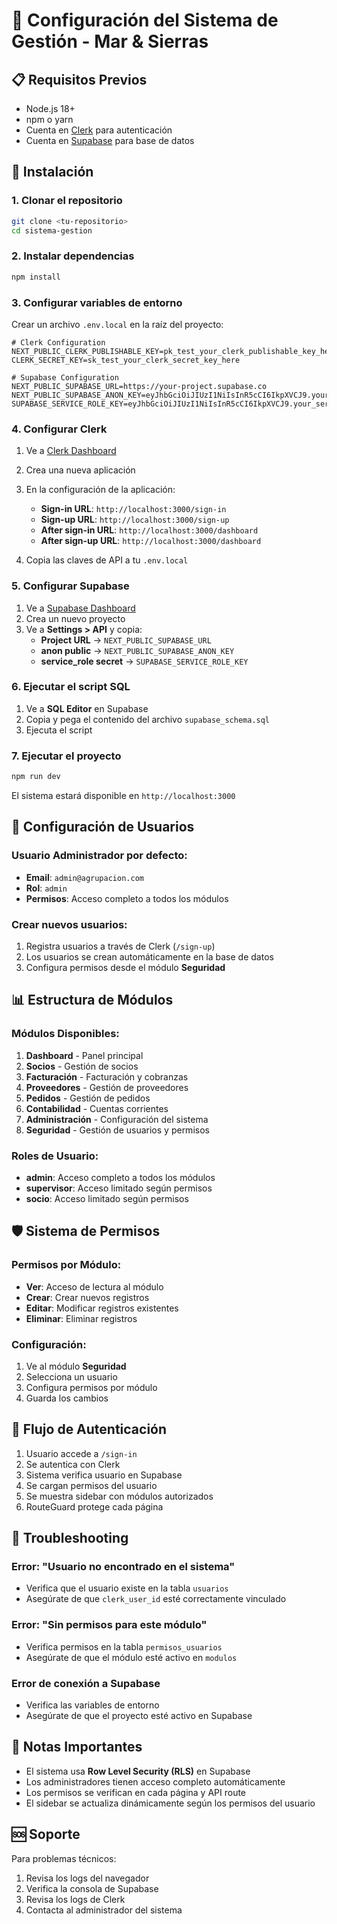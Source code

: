 # 🚀 Configuración del Sistema de Gestión - Mar & Sierras

## 📋 Requisitos Previos

- Node.js 18+ 
- npm o yarn
- Cuenta en [Clerk](https://clerk.com) para autenticación
- Cuenta en [Supabase](https://supabase.com) para base de datos

## 🔧 Instalación

### 1. Clonar el repositorio
```bash
git clone <tu-repositorio>
cd sistema-gestion
```

### 2. Instalar dependencias
```bash
npm install
```

### 3. Configurar variables de entorno
Crear un archivo `.env.local` en la raíz del proyecto:

```env
# Clerk Configuration
NEXT_PUBLIC_CLERK_PUBLISHABLE_KEY=pk_test_your_clerk_publishable_key_here
CLERK_SECRET_KEY=sk_test_your_clerk_secret_key_here

# Supabase Configuration
NEXT_PUBLIC_SUPABASE_URL=https://your-project.supabase.co
NEXT_PUBLIC_SUPABASE_ANON_KEY=eyJhbGciOiJIUzI1NiIsInR5cCI6IkpXVCJ9.your_anon_key_here
SUPABASE_SERVICE_ROLE_KEY=eyJhbGciOiJIUzI1NiIsInR5cCI6IkpXVCJ9.your_service_role_key_here
```

### 4. Configurar Clerk

1. Ve a [Clerk Dashboard](https://dashboard.clerk.com)
2. Crea una nueva aplicación
3. En la configuración de la aplicación:
   - **Sign-in URL**: `http://localhost:3000/sign-in`
   - **Sign-up URL**: `http://localhost:3000/sign-up`
   - **After sign-in URL**: `http://localhost:3000/dashboard`
   - **After sign-up URL**: `http://localhost:3000/dashboard`

4. Copia las claves de API a tu `.env.local`

### 5. Configurar Supabase

1. Ve a [Supabase Dashboard](https://supabase.com/dashboard)
2. Crea un nuevo proyecto
3. Ve a **Settings > API** y copia:
   - **Project URL** → `NEXT_PUBLIC_SUPABASE_URL`
   - **anon public** → `NEXT_PUBLIC_SUPABASE_ANON_KEY`
   - **service_role secret** → `SUPABASE_SERVICE_ROLE_KEY`

### 6. Ejecutar el script SQL

1. Ve a **SQL Editor** en Supabase
2. Copia y pega el contenido del archivo `supabase_schema.sql`
3. Ejecuta el script

### 7. Ejecutar el proyecto

```bash
npm run dev
```

El sistema estará disponible en `http://localhost:3000`

## 🔐 Configuración de Usuarios

### Usuario Administrador por defecto:
- **Email**: `admin@agrupacion.com`
- **Rol**: `admin`
- **Permisos**: Acceso completo a todos los módulos

### Crear nuevos usuarios:
1. Registra usuarios a través de Clerk (`/sign-up`)
2. Los usuarios se crean automáticamente en la base de datos
3. Configura permisos desde el módulo **Seguridad**

## 📊 Estructura de Módulos

### Módulos Disponibles:
1. **Dashboard** - Panel principal
2. **Socios** - Gestión de socios
3. **Facturación** - Facturación y cobranzas
4. **Proveedores** - Gestión de proveedores
5. **Pedidos** - Gestión de pedidos
6. **Contabilidad** - Cuentas corrientes
7. **Administración** - Configuración del sistema
8. **Seguridad** - Gestión de usuarios y permisos

### Roles de Usuario:
- **admin**: Acceso completo a todos los módulos
- **supervisor**: Acceso limitado según permisos
- **socio**: Acceso limitado según permisos

## 🛡️ Sistema de Permisos

### Permisos por Módulo:
- **Ver**: Acceso de lectura al módulo
- **Crear**: Crear nuevos registros
- **Editar**: Modificar registros existentes
- **Eliminar**: Eliminar registros

### Configuración:
1. Ve al módulo **Seguridad**
2. Selecciona un usuario
3. Configura permisos por módulo
4. Guarda los cambios

## 🔄 Flujo de Autenticación

1. Usuario accede a `/sign-in`
2. Se autentica con Clerk
3. Sistema verifica usuario en Supabase
4. Se cargan permisos del usuario
5. Se muestra sidebar con módulos autorizados
6. RouteGuard protege cada página

## 🚨 Troubleshooting

### Error: "Usuario no encontrado en el sistema"
- Verifica que el usuario existe en la tabla `usuarios`
- Asegúrate de que `clerk_user_id` esté correctamente vinculado

### Error: "Sin permisos para este módulo"
- Verifica permisos en la tabla `permisos_usuarios`
- Asegúrate de que el módulo esté activo en `modulos`

### Error de conexión a Supabase
- Verifica las variables de entorno
- Asegúrate de que el proyecto esté activo en Supabase

## 📝 Notas Importantes

- El sistema usa **Row Level Security (RLS)** en Supabase
- Los administradores tienen acceso completo automáticamente
- Los permisos se verifican en cada página y API route
- El sidebar se actualiza dinámicamente según los permisos del usuario

## 🆘 Soporte

Para problemas técnicos:
1. Revisa los logs del navegador
2. Verifica la consola de Supabase
3. Revisa los logs de Clerk
4. Contacta al administrador del sistema








